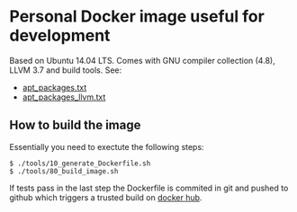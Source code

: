 # Personal Docker image useful for development

Based on Ubuntu 14.04 LTS. Comes with GNU compiler collection (4.8),
LLVM 3.7 and build tools. See:

- [apt_packages.txt](environment/resources/apt_packages.txt)
- [apt_packages_llvm.txt](environment/resources/apt_packages_llvm.txt)


## How to build the image

Essentially you need to exectute the following steps:

```
$ ./tools/10_generate_Dockerfile.sh
$ ./tools/80_build_image.sh
```

If tests pass in the last step the Dockerfile is commited in git and
pushed to github which triggers a trusted build on [docker hub](
https://hub.docker.com/r/bjodah/bjodahimgbase).

